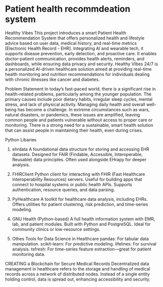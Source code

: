 # Patient health recommdeation system 

Healthy Vibes
This project introduces a smart Patient Health Recommendation System that offers personalized health and lifestyle advice based on user data, medical history, and real-time metrics [Electronic Health Record - EHR]. Integrating AI and wearable tech, it supports disease prevention, early detection, and proactive care. It enables doctor-patient communication, provides health alerts, reminders, and dashboards, while ensuring data privacy and security. Healthy VIbes 24/7 is a personalized AI-driven healthcare solution aimed at providing real-time health monitoring and nutrition recommendations for individuals dealing with chronic illnesses like cancer and diabetes.

Problem Statement
In today’s fast-paced world, there is a significant rise in health-related problems, particularly among the younger population. The primary causes include poor dietary habits, irregular sleep cycles, mental stress, and lack of physical activity. Managing daily health and overall well-being has become a challenge. In extreme circumstances such as wars, natural disasters, or pandemics, these issues are amplified, leaving common people and patients vulnerable without access to proper care or monitoring. There is a strong need for a sustainable, smart health solution that can assist people in maintaining their health, even during crises.


Python Libaries 

1. ehrdata
  A foundational data structure for storing and accessing EHR datasets.
Designed for FAIR (Findable, Accessible, Interoperable, Reusable) data principles. Often used alongside EHrapy for deeper analysis.

2. FHIRClient
   Python client for interacting with FHIR (Fast Healthcare Interoperability Resources) servers.
Useful for building apps that connect to hospital systems or public health APIs. Supports authentication, resource queries, and data parsing.

3. PyHealthcare
   A toolkit for healthcare data analysis, including EHRs.
Offers utilities for patient clustering, risk prediction, and time-series modeling.

4. GNU Health (Python-based)
  A full health information system with EMR, lab, and patient modules.
Built with Python and PostgreSQL. Ideal for community clinics or low-resource settings.

5. Othes Tools for Data Science in Healthcare
pandas: For tabular data manipulation.
scikit-learn: For predictive modeling.
lifelines: For survival analysis.
tsfresh: For time-series feature extraction—great for patient monitoring data.



CREATING a Blockchain for Secure Medical Records 
Decentralized data management in healthcare refers to the storage and handling of medical records across a network of distributed nodes. Instead of a single entity holding control, data is spread out, enhancing accessibility and security.





